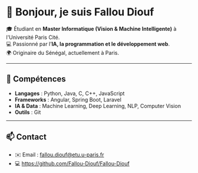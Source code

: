 # 👋 Bonjour, je suis Fallou Diouf  

🎓 Étudiant en **Master Informatique (Vision & Machine Intelligente)** à l'Université Paris Cité.  
💻 Passionné par l’**IA, la programmation et le développement web**.  
🌍 Originaire du Sénégal, actuellement à Paris.  

---

## 🔧 Compétences
- **Langages** : Python, Java, C, C++, JavaScript  
- **Frameworks** : Angular, Spring Boot, Laravel  
- **IA & Data** : Machine Learning, Deep Learning, NLP, Computer Vision  
- **Outils** : Git 

---

## 📫 Contact
- ✉️ Email :  fallou.diouf@etu.u-paris.fr    
- 💻 https://github.com/Fallou-Diouf/Fallou-Diouf

